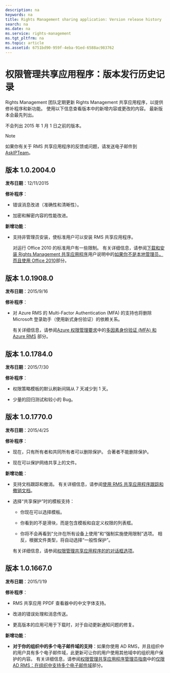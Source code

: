 ```yaml
---
description: na
keywords: na
title: Rights Management sharing application: Version release history
search: na
ms.date: na
ms.service: rights-management
ms.tgt_pltfrm: na
ms.topic: article
ms.assetid: 6751bd90-959f-4eba-91ed-6588ac983762
---
```

# 权限管理共享应用程序：版本发行历史记录
Rights Management 团队定期更新 Rights Management 共享应用程序，以提供修补程序和新功能。 使用以下信息查看版本中的新增内容或更改的内容。 最新版本会最先列出。

不会列出 2015 年 1 月 1 日之前的版本。

> [!NOTE]
> 如果你有关于 RMS 共享应用程序的反馈或问题，请发送电子邮件到 [AskIPTeam](mailto:AskIPTeam@microsoft.com?subject=RMS%20sharing%20app:%20Feedback%20or%20question)。

## 版本 1.0.2004.0
**发布日期**：12/11/2015

**修补程序**：

-   错误消息改进（准确性和清晰性）。

-   加密和解密内容的性能改进。

**新增功能**：

-   支持非管理员安装，使标准用户可以安装 RMS 共享应用程序。

    对运行 Office 2010 的标准用户有一些限制。 有关详细信息，请参阅[下载和安装 Rights Management 共享应用程序](../Topic/Download_and_install_the_Rights_Management_sharing_application.md)用户说明中的[如果你不是本地管理员，而且使用 Office 2010](../Topic/Download_and_install_the_Rights_Management_sharing_application.md#BKMK_SetupOffice2010)部分。

## 版本 1.0.1908.0
**发布日期**：2015/9/16

**修补程序**：

-   对 Azure RMS 的 Multi-Factor Authentication (MFA) 的支持也将删除 Microsoft 登录助手（使用新式身份验证）的依赖关系。

    有关详细信息，请参阅[Azure 权限管理要求](../Topic/Requirements_for_Azure_Rights_Management.md)中的[多因素身份验证 (MFA) 和 Azure RMS](../Topic/Requirements_for_Azure_Rights_Management.md#BKMK_MFA) 部分。

## 版本 1.0.1784.0
**发布日期**：2015/7/30

**修补程序**：

-   权限策略模板的默认刷新间隔从 7 天减少到 1 天。

-   少量的回归测试和较小的 Bug。

## 版本 1.0.1770.0
**发布日期**：2015/4/25

**修补程序**：

-   现在，只有所有者和共同所有者可以删除保护。 合著者不能删除保护。

-   现在可以保护网络共享上的文件。

**新增功能**：

-   支持文档跟踪和撤消。 有关详细信息，请参阅[使用 RMS 共享应用程序跟踪和撤销文档](../Topic/Track_and_revoke_your_documents_when_you_use_the_RMS_sharing_application.md)。

-   选择“共享保护”时的模板支持：

    -   你现在可以选择模板。

    -   你看到的不是滑块，而是包含模板和自定义权限的列表框。

    -   你将不会再看到“允许在所有设备上使用”和“强制实施使用限制”选项。 相反，根据文件类型，将自动选择“一般性保护”。

    有关详细信息，请参阅[权限管理共享应用程序的的对话框选项](../Topic/Dialog_box_options_for_the_Rights_Management_sharing_application.md)。

## 版本 1.0.1667.0
**发布日期**：2015/1/19

**修补程序**：

-   RMS 共享应用 PPDF 查看器中的中文字体支持。

-   改进的错误处理和消息传送。

-   更高版本的应用可用于下载时，对于自动更新通知问题的修复。

**新增功能**：

-   **对于你的组织中的多个电子邮件域的支持**：如果你使用 AD RMS，并且组织中的用户具有多个电子邮件域，此更新可让你的用户使用其他域中的组织用户保护的内容。 有关详细信息，请参阅[权限管理共享应用程序管理员指南](../Topic/Rights_Management_sharing_application_administrator_guide.md)中的[仅限 AD RMS：在组织中支持多个电子邮件域](../Topic/Rights_Management_sharing_application_administrator_guide.md#BKMK_FederatedDomains)部分。

